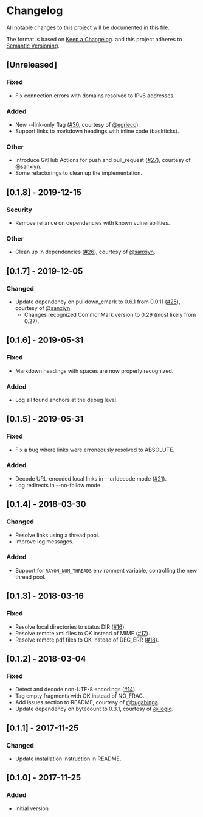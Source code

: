 # Changelog
All notable changes to this project will be documented in this file.

The format is based on [Keep a Changelog].
and this project adheres to [Semantic Versioning].

## [Unreleased]
### Fixed
- Fix connection errors with domains resolved to IPv6 addresses.

### Added
- New --link-only flag ([#30], courtesy of [@egrieco]).
- Support links to markdown headings with inline code (backticks).

### Other
- Introduce GitHub Actions for push and pull\_request ([#27]), courtesy of [@sanxiyn].
- Some refactorings to clean up the implementation.

## [0.1.8] - 2019-12-15
### Security
- Remove reliance on dependencies with known vulnerabilities.

### Other
- Clean up in dependencies ([#26]), courtesy of [@sanxiyn].

## [0.1.7] - 2019-12-05
### Changed
- Update dependency on pulldown\_cmark to 0.6.1 from 0.0.11 ([#25]), courtesy of [@sanxiyn].
  - Changes recognized CommonMark version to 0.29 (most likely from 0.27).

## [0.1.6] - 2019-05-31
### Fixed
- Markdown headings with spaces are now properly recognized.

### Added
- Log all found anchors at the debug level.

## [0.1.5] - 2019-05-31
### Fixed
- Fix a bug where links were erroneously resolved to ABSOLUTE.

### Added
- Decode URL-encoded local links in --urldecode mode ([#21]).
- Log redirects in --no-follow mode.

## [0.1.4] - 2018-03-30
### Changed
- Resolve links using a thread pool.
- Improve log messages.

### Added
- Support for `RAYON_NUM_THREADS` environment variable, controlling the
  new thread pool.

## [0.1.3] - 2018-03-16
### Fixed
- Resolve local directories to status DIR ([#16]).
- Resolve remote xml files to OK instead of MIME ([#17]).
- Resolve remote pdf files to OK instead of DEC\_ERR ([#18]).

## [0.1.2] - 2018-03-04
### Fixed
- Detect and decode non-UTF-8 encodings ([#14]).
- Tag empty fragments with OK instead of NO\_FRAG.
- Add issues section to README, courtesy of [@bugabinga].
- Update dependency on bytecount to 0.3.1, courtesy of [@llogiq].

## [0.1.1] - 2017-11-25
### Changed
- Update installation instruction in README.

## [0.1.0] - 2017-11-25
### Added
- Initial version


[@bugabinga]: https://github.com/bugabinga
[@egrieco]: https://github.com/egrieco
[@llogiq]: https://github.com/llogiq
[@sanxiyn]: https://github.com/sanxiyn
[#14]: https://github.com/mattias-p/linky/pull/14
[#16]: https://github.com/mattias-p/linky/pull/16
[#17]: https://github.com/mattias-p/linky/pull/17
[#18]: https://github.com/mattias-p/linky/pull/18
[#21]: https://github.com/mattias-p/linky/issues/21
[#25]: https://github.com/mattias-p/linky/pull/25
[#26]: https://github.com/mattias-p/linky/pull/26
[#27]: https://github.com/mattias-p/linky/pull/27
[#30]: https://github.com/mattias-p/linky/pull/30
[Keep a Changelog]: https://keepachangelog.com/en/1.0.0/
[Semantic Versioning]: https://semver.org/spec/v2.0.0.html
